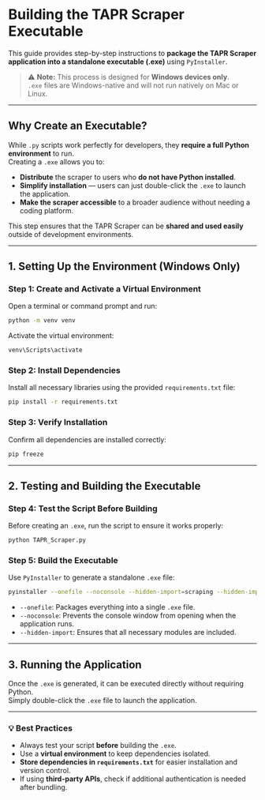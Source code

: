 # **Building the TAPR Scraper Executable**  

This guide provides step-by-step instructions to **package the TAPR Scraper application into a standalone executable (.exe)** using `PyInstaller`.  

> ⚠️ **Note:** This process is designed for **Windows devices only**.  
> `.exe` files are Windows-native and will not run natively on Mac or Linux.

---

## **Why Create an Executable?**  
While `.py` scripts work perfectly for developers, they **require a full Python environment** to run.  
Creating a `.exe` allows you to:  
- **Distribute** the scraper to users who **do not have Python installed**.  
- **Simplify installation** — users can just double-click the `.exe` to launch the application.  
- **Make the scraper accessible** to a broader audience without needing a coding platform.

This step ensures that the TAPR Scraper can be **shared and used easily** outside of development environments.

---

## **1. Setting Up the Environment (Windows Only)**  

### **Step 1: Create and Activate a Virtual Environment**  
Open a terminal or command prompt and run:  
```bash
python -m venv venv
```
Activate the virtual environment:  
```bash
venv\Scripts\activate
```

### **Step 2: Install Dependencies**  
Install all necessary libraries using the provided `requirements.txt` file:  
```bash
pip install -r requirements.txt
```

### **Step 3: Verify Installation**  
Confirm all dependencies are installed correctly:  
```bash
pip freeze
```

---

## **2. Testing and Building the Executable**  

### **Step 4: Test the Script Before Building**  
Before creating an `.exe`, run the script to ensure it works properly:  
```bash
python TAPR_Scraper.py
```

### **Step 5: Build the Executable**  
Use `PyInstaller` to generate a standalone `.exe` file:  
```bash
pyinstaller --onefile --noconsole --hidden-import=scraping --hidden-import=wrangling TAPR_Scraper.py
```

- `--onefile`: Packages everything into a single `.exe` file.  
- `--noconsole`: Prevents the console window from opening when the application runs.  
- `--hidden-import`: Ensures that all necessary modules are included.

---

## **3. Running the Application**  
Once the `.exe` is generated, it can be executed directly without requiring Python.  
Simply double-click the `.exe` file to launch the application.

---

### **💡 Best Practices**  
- Always test your script **before** building the `.exe`.  
- Use a **virtual environment** to keep dependencies isolated.  
- **Store dependencies in `requirements.txt`** for easier installation and version control.  
- If using **third-party APIs**, check if additional authentication is needed after bundling.


